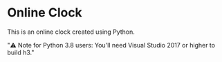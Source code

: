 # Online Clock

This is an online clock created using Python.

":warning: Note for Python 3.8 users: You'll need Visual Studio 2017 or higher to build h3."
